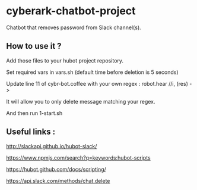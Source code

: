 # cyberark-chatbot-project

Chatbot that removes password from Slack channel(s).

## How to use it ? 

Add those files to your hubot project repository. 

Set required vars in vars.sh (default time before deletion is 5 seconds)

Update line 11 of cybr-bot.coffee with your own regex :  robot.hear /<regex>/i, (res) ->

It will allow you to only delete message matching your regex.

And then run 1-start.sh


## Useful links : 

http://slackapi.github.io/hubot-slack/

https://www.npmjs.com/search?q=keywords:hubot-scripts

https://hubot.github.com/docs/scripting/

https://api.slack.com/methods/chat.delete
